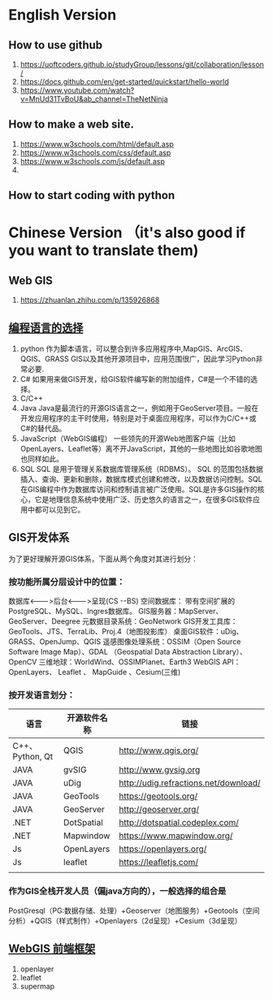# English Version
## How to use github
1. https://uoftcoders.github.io/studyGroup/lessons/git/collaboration/lesson/
2. https://docs.github.com/en/get-started/quickstart/hello-world
3. https://www.youtube.com/watch?v=MnUd31TvBoU&ab_channel=TheNetNinja
## How to make a web site.
1. https://www.w3schools.com/html/default.asp 
2. https://www.w3schools.com/css/default.asp
3. https://www.w3schools.com/js/default.asp
4. 
## How to start coding with python

# Chinese Version （it's also good if you want to translate them)
## Web GIS
1. https://zhuanlan.zhihu.com/p/135926868

## [编程语言的选择](https://zhuanlan.zhihu.com/p/446915423)
1. python 作为脚本语言，可以整合到许多应用程序中,MapGIS、ArcGIS、QGIS、GRASS GIS以及其他开源项目中，应用范围很广，因此学习Python非常必要.
2. C# 如果用来做GIS开发，给GIS软件编写新的附加组件，C#是一个不错的选择。
3. C/C++
4. Java Java是最流行的开源GIS语言之一，例如用于GeoServer项目。一般在开发应用程序的主干时使用，特别是对于桌面应用程序，可以作为C/C++或C#的替代品。
5. JavaScript（WebGIS编程） 一些领先的开源Web地图客户端（比如OpenLayers、Leaflet等）离不开JavaScript，其他的一些地图比如谷歌地图也同样如此。
6. SQL SQL 是用于管理关系数据库管理系统（RDBMS）。 SQL 的范围包括数据插入、查询、更新和删除，数据库模式创建和修改，以及数据访问控制。SQL在GIS编程中作为数据库访问和控制语言被广泛使用。SQL是许多GIS操作的核心，它是地理信息系统中使用广泛、历史悠久的语言之一，在很多GIS软件应用中都可以见到它。

## GIS开发体系
为了更好理解开源GIS体系，下面从两个角度对其进行划分：
### 按功能所属分层设计中的位置：
数据库<--->后台<--->呈现(CS --BS)
空间数据库： 带有空间扩展的PostgreSQL、MySQL、Ingres数据库。
GIS服务器：MapServer、GeoServer、Deegree
元数据目录系统：GeoNetwork
GIS开发工具库：GeoTools、JTS、TerraLib、Proj.4（地图投影库）
桌面GIS软件：uDig、GRASS、OpenJump、QGIS
遥感图像处理系统：OSSIM（Open Source Software Image Map）、GDAL （Geospatial Data Abstraction Library）、 OpenCV
三维地球：WorldWind、OSSIMPlanet、Earth3
WebGIS API： OpenLayers、 Leaflet 、 MapGuide 、Cesium(三维)


### 按开发语言划分：
| 语言             | 开源软件名称     |  链接                                    |
|----------------|------------|----------------------------------------|
| C++、Python, Qt | QGIS       | http://www.qgis.org/                   |
| JAVA           | gvSIG      | http://www.gvsig.org                   |
| JAVA           | uDig       | http://udig.refractions.net/download/  |
| JAVA           | GeoTools   | https://geotools.org/                  |
| JAVA           | GeoServer  | http://geoserver.org/                  |
| .NET           | DotSpatial | http://dotspatial.codeplex.com/        |
| .NET           | Mapwindow  | https://www.mapwindow.org/             |
| Js             | OpenLayers | https://openlayers.org/                |
| Js             | leaflet    | https://leafletjs.com/                 |
|                |            |                                        |

### 作为GIS全栈开发人员（偏java方向的），一般选择的组合是

PostGresql（PG:数据存储、处理）+Geoserver（地图服务）+Geotools（空间分析）+QGIS（样式制作）+Openlayers（2d呈现）+Cesium（3d呈现）

## [WebGIS 前端框架](https://zhuanlan.zhihu.com/p/408253695)
1. openlayer
2. leaflet
3. supermap 